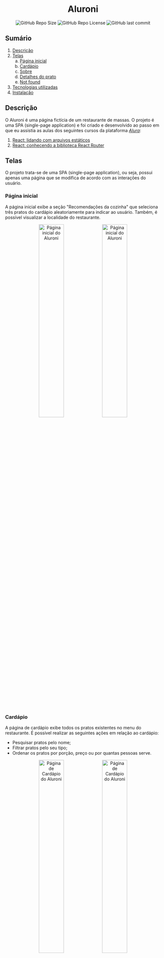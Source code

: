 <h1 align="center">Aluroni</h1>

<div align="center">
  <img src="https://img.shields.io/github/repo-size/almeidagds/aluroni" alt="GitHub Repo Size"/>
  <img src="https://img.shields.io/github/license/almeidagds/aluroni" alt="GitHub Repo License"/>
  <img src="https://img.shields.io/github/last-commit/almeidagds/aluroni" alt="GitHub last commit"/>
</div>

<h2>Sumário</h2>
<ol>
  <li><a href="#descricao">Descrição</a></li>
  <li><a href="#telas">Telas</a>
    <ol type="a">
      <li><a href="#telas__inicial">Página inicial</li>
      <li><a href="#telas__cardapio">Cardápio</li>
      <li><a href="#telas__sobre">Sobre</li>
      <li><a href="#telas__detalhes">Detalhes do prato</li>
      <li><a href="#telas__notfound">Not found</li>
    </ol>
  </li>
  <li><a href="#tecnologias">Tecnologias utilizadas</a></li>
  <li><a href="#instalacao">Instalação</a></li>
</ol>

<h2 id="descricao">Descrição</h2>
<p> O <bold>Aluroni</bold> é uma página fictícia de um restaurante de massas. O projeto é uma SPA (single-page application) e foi criado e desenvolvido ao passo em que eu assistia as aulas dos seguintes cursos da plataforma <a href="https://www.alura.com.br/" target="_blank"><i>Alura</i></a>:</p>
<ol>
  <li><a href="https://cursos.alura.com.br/course/react-arquivos-estaticos" target="_blank">React: lidando com arquivos estáticos</a></li>
  <li><a href="https://cursos.alura.com.br/course/react-biblioteca-react-router" target="_blank">React: conhecendo a biblioteca React Router</a></li>
</ol>

<h2 id="telas">Telas</h2>
<p>O projeto trata-se de uma SPA (single-page application), ou seja, possui apenas uma página que se modifica de acordo com as interações do usuário.</p>

<h3 id="telas__inicial">Página inicial</h3>
<p>A página inicial exibe a seção "Recomendações da cozinha" que seleciona três pratos do cardápio aleatoriamente para indicar ao usuário. Também, é possível visualizar a localidade do restaurante.</p>
<div align="center">
  <img src="https://user-images.githubusercontent.com/82405235/189492061-913be70b-7268-4b3b-a23d-05dc7227e9ab.JPG" alt="Página inicial do Aluroni" style="width: 40%"/>
  <img src="https://user-images.githubusercontent.com/82405235/189492063-b49d3a80-97aa-4f26-b9e4-fc9386b896fe.JPG" alt="Página inicial do Aluroni" style="width: 40%"/>
</div>

<h3 id="telas__cardapio">Cardápio</h3>
<p>A página de cardápio exibe todos os pratos existentes no menu do restaurante. É possível realizar as seguintes ações em relação ao cardápio:</p>
<ul>
  <li>Pesquisar pratos pelo nome;</li>
  <li>Filtrar pratos pelo seu tipo;</li>
  <li>Ordenar os pratos por porção, preço ou por quantas pessoas serve.</li>
</ul>
<div align="center">
  <img src="https://user-images.githubusercontent.com/82405235/189492499-f1b551c1-61c9-4d84-88c7-05706e3689c1.JPG" alt="Página de Cardápio do Aluroni" style="width: 40%"/>
  <img src="https://user-images.githubusercontent.com/82405235/189492501-f5081859-5016-4796-9188-5f3851950834.JPG" alt="Página de Cardápio do Aluroni" style="width: 40%"/>
</div>

<h3 id="telas__sobre">Sobre</h3>
<p>Tem como objetivo compartilhar mais detalhes sobre o Aluroni.</p>
<div align="center">
  <img src="https://user-images.githubusercontent.com/82405235/189492767-3620fdd1-c743-4c33-a066-7fe43ef48a78.JPG" alt="Página de Sobre do Aluroni" style="width: 40%"/>
  <img src="https://user-images.githubusercontent.com/82405235/189492768-4f14b5d3-4bc9-4e89-9a6a-6559257342a7.JPG" alt="Página de Sobre do Aluroni" style="width: 40%"/>
</div>

<h3 id="telas__detalhes">Detalhes do prato</h3>
<p>Página que descreve os detalhes de cada prato presente no cardápio do Aluroni.</p>
<div align="center">
  <img src="https://user-images.githubusercontent.com/82405235/189492965-9d6865aa-0743-42bf-8d53-d446bb18e50c.JPG" alt="Página de Detalhes do Prato do Aluroni" style="width: 40%"/>
  <img src="https://user-images.githubusercontent.com/82405235/189492966-437a575d-12bc-4f33-b72d-f9f11949d00d.JPG" alt="Página de Detalhes do Prato do Aluroni" style="width: 40%"/>
</div>

<h3 id="telas__notfound">Not found</h3>
<p>O usuário é redirecionado para essa página toda vez que tenta entrar em alguma página ou url não existente no site do Aluroni.</p>
<div align="center">
  <img src="https://user-images.githubusercontent.com/82405235/189493097-8db3d33f-06cd-4e5a-9514-dd2790fc817e.JPG" alt="Página de Detalhes do Prato do Aluroni" style="width: 40%"/>
</div>

<h2 id="tecnologias">Tecnologias utilizadas</h2>
<p>Aqui estão algumas das tecnologias que foram utilizadas nesse projeto</p>
<ul>
  <li>TypeScript</li>
  <li>JavaScript</li>
  <li>Sass</li>
  <li>CSS</li>
  <li>React</li>
  <li>React Router DOM</li>
  <li>Webpack</li>
</ul>

<h2 id="instalacao">Instalação</h2>
<p><strong>Versão recomendada do Node para instalação do projeto: 16.13.1.</strong></p>
<p>Para instalar e navegar pelo projeto, é necessário apenas que você clone esse repositório na sua máquina e rode os seguintes comandos no seu terminal dentro da pasta do projeto:</p>
<ol>
  <li><code>npm install</code></li>
  <li><code>npm start</code></li>
<ol/>
